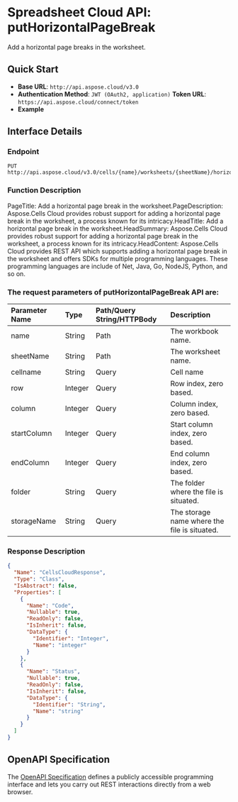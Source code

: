 # **Spreadsheet Cloud API: putHorizontalPageBreak**

Add a horizontal page breaks in the worksheet. 


## **Quick Start**

- **Base URL**: `http://api.aspose.cloud/v3.0`
- **Authentication Method**: `JWT (OAuth2, application)`  **Token URL**: `https://api.aspose.cloud/connect/token`
- **Example** 

## **Interface Details**

### **Endpoint** 

```
PUT http://api.aspose.cloud/v3.0/cells/{name}/worksheets/{sheetName}/horizontalpagebreaks
```
### **Function Description**
PageTitle: Add a horizontal page break in the worksheet.PageDescription: Aspose.Cells Cloud provides robust support for adding a horizontal page break in the worksheet, a process known for its intricacy.HeadTitle: Add a horizontal page break in the worksheet.HeadSummary: Aspose.Cells Cloud provides robust support for adding a horizontal page break in the worksheet, a process known for its intricacy.HeadContent: Aspose.Cells Cloud provides REST API which supports adding a horizontal page break in the worksheet and offers SDKs for multiple programming languages. These programming languages are include of Net, Java, Go, NodeJS, Python, and so on.

### The request parameters of **putHorizontalPageBreak** API are: 

| Parameter Name | Type | Path/Query String/HTTPBody | Description | 
| :- | :- | :- |:- | 
|name|String|Path|The workbook name.|
|sheetName|String|Path|The worksheet name.|
|cellname|String|Query|Cell name|
|row|Integer|Query|Row index, zero based.|
|column|Integer|Query|Column index, zero based.|
|startColumn|Integer|Query|Start column index, zero based.|
|endColumn|Integer|Query|End column index, zero based.|
|folder|String|Query|The folder where the file is situated.|
|storageName|String|Query|The storage name where the file is situated.|

### **Response Description**
```json
{
  "Name": "CellsCloudResponse",
  "Type": "Class",
  "IsAbstract": false,
  "Properties": [
    {
      "Name": "Code",
      "Nullable": true,
      "ReadOnly": false,
      "IsInherit": false,
      "DataType": {
        "Identifier": "Integer",
        "Name": "integer"
      }
    },
    {
      "Name": "Status",
      "Nullable": true,
      "ReadOnly": false,
      "IsInherit": false,
      "DataType": {
        "Identifier": "String",
        "Name": "string"
      }
    }
  ]
}
```


## OpenAPI Specification

The [OpenAPI Specification](https://reference.aspose.cloud/cells/#/PageBreaksController/PutHorizontalPageBreak) defines a publicly accessible programming interface and lets you carry out REST interactions directly from a web browser.
